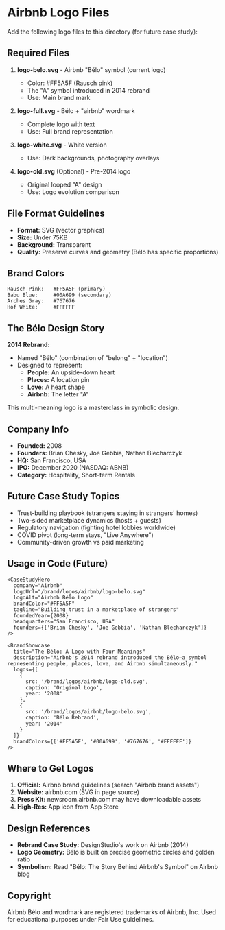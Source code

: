 # Airbnb Logo Files

Add the following logo files to this directory (for future case study):

## Required Files

1. **logo-belo.svg** - Airbnb "Bélo" symbol (current logo)
   - Color: #FF5A5F (Rausch pink)
   - The "A" symbol introduced in 2014 rebrand
   - Use: Main brand mark

2. **logo-full.svg** - Bélo + "airbnb" wordmark
   - Complete logo with text
   - Use: Full brand representation

3. **logo-white.svg** - White version
   - Use: Dark backgrounds, photography overlays

4. **logo-old.svg** (Optional) - Pre-2014 logo
   - Original looped "A" design
   - Use: Logo evolution comparison

## File Format Guidelines

- **Format:** SVG (vector graphics)
- **Size:** Under 75KB
- **Background:** Transparent
- **Quality:** Preserve curves and geometry (Bélo has specific proportions)

## Brand Colors

```
Rausch Pink:   #FF5A5F (primary)
Babu Blue:     #00A699 (secondary)
Arches Gray:   #767676
Hof White:     #FFFFFF
```

## The Bélo Design Story

**2014 Rebrand:**
- Named "Bélo" (combination of "belong" + "location")
- Designed to represent:
  - **People:** An upside-down heart
  - **Places:** A location pin
  - **Love:** A heart shape
  - **Airbnb:** The letter "A"

This multi-meaning logo is a masterclass in symbolic design.

## Company Info

- **Founded:** 2008
- **Founders:** Brian Chesky, Joe Gebbia, Nathan Blecharczyk
- **HQ:** San Francisco, USA
- **IPO:** December 2020 (NASDAQ: ABNB)
- **Category:** Hospitality, Short-term Rentals

## Future Case Study Topics

- Trust-building playbook (strangers staying in strangers' homes)
- Two-sided marketplace dynamics (hosts + guests)
- Regulatory navigation (fighting hotel lobbies worldwide)
- COVID pivot (long-term stays, "Live Anywhere")
- Community-driven growth vs paid marketing

## Usage in Code (Future)

```tsx
<CaseStudyHero
  company="Airbnb"
  logoUrl="/brand/logos/airbnb/logo-belo.svg"
  logoAlt="Airbnb Bélo Logo"
  brandColor="#FF5A5F"
  tagline="Building trust in a marketplace of strangers"
  foundedYear={2008}
  headquarters="San Francisco, USA"
  founders={['Brian Chesky', 'Joe Gebbia', 'Nathan Blecharczyk']}
/>

<BrandShowcase
  title="The Bélo: A Logo with Four Meanings"
  description="Airbnb's 2014 rebrand introduced the Bélo—a symbol representing people, places, love, and Airbnb simultaneously."
  logos={[
    {
      src: '/brand/logos/airbnb/logo-old.svg',
      caption: 'Original Logo',
      year: '2008'
    },
    {
      src: '/brand/logos/airbnb/logo-belo.svg',
      caption: 'Bélo Rebrand',
      year: '2014'
    }
  ]}
  brandColors={['#FF5A5F', '#00A699', '#767676', '#FFFFFF']}
/>
```

## Where to Get Logos

1. **Official:** Airbnb brand guidelines (search "Airbnb brand assets")
2. **Website:** airbnb.com (SVG in page source)
3. **Press Kit:** newsroom.airbnb.com may have downloadable assets
4. **High-Res:** App icon from App Store

## Design References

- **Rebrand Case Study:** DesignStudio's work on Airbnb (2014)
- **Logo Geometry:** Bélo is built on precise geometric circles and golden ratio
- **Symbolism:** Read "Bélo: The Story Behind Airbnb's Symbol" on Airbnb blog

## Copyright

Airbnb Bélo and wordmark are registered trademarks of Airbnb, Inc. Used for educational purposes under Fair Use guidelines.
